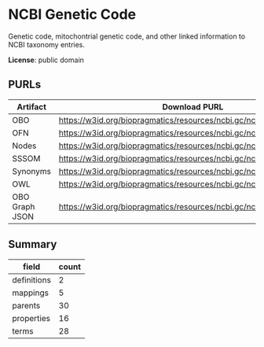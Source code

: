 # NCBI Genetic Code

Genetic code, mitochontrial genetic code, and other linked information to NCBI taxonomy entries.

**License**: public domain

## PURLs

| Artifact       | Download PURL                                                         | Latest Versioned Download PURL                                            |
|----------------|-----------------------------------------------------------------------|---------------------------------------------------------------------------|
| OBO            | https://w3id.org/biopragmatics/resources/ncbi.gc/ncbi.gc.obo          | https://w3id.org/biopragmatics/resources/ncbi.gc/4.6/ncbi.gc.obo          |
| OFN            | https://w3id.org/biopragmatics/resources/ncbi.gc/ncbi.gc.ofn          | https://w3id.org/biopragmatics/resources/ncbi.gc/4.6/ncbi.gc.ofn          |
| Nodes          | https://w3id.org/biopragmatics/resources/ncbi.gc/ncbi.gc.tsv          | https://w3id.org/biopragmatics/resources/ncbi.gc/4.6/ncbi.gc.tsv          |
| SSSOM          | https://w3id.org/biopragmatics/resources/ncbi.gc/ncbi.gc.sssom.tsv    | https://w3id.org/biopragmatics/resources/ncbi.gc/4.6/ncbi.gc.sssom.tsv    |
| Synonyms       | https://w3id.org/biopragmatics/resources/ncbi.gc/ncbi.gc.synonyms.tsv | https://w3id.org/biopragmatics/resources/ncbi.gc/4.6/ncbi.gc.synonyms.tsv |
| OWL            | https://w3id.org/biopragmatics/resources/ncbi.gc/ncbi.gc.owl          | https://w3id.org/biopragmatics/resources/ncbi.gc/4.6/ncbi.gc.owl          |
| OBO Graph JSON | https://w3id.org/biopragmatics/resources/ncbi.gc/ncbi.gc.json         | https://w3id.org/biopragmatics/resources/ncbi.gc/4.6/ncbi.gc.json         |

## Summary

| field       |   count |
|-------------|---------|
| definitions |       2 |
| mappings    |       5 |
| parents     |      30 |
| properties  |      16 |
| terms       |      28 |
